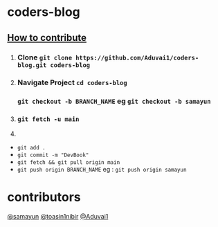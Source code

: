 # coders-blog


## [How to contribute](https://www.dataschool.io/how-to-contribute-on-github)

1. ### Clone `git clone https://github.com/Aduvai1/coders-blog.git coders-blog`
2. 
    ### Navigate Project `cd coders-blog`
	### `git checkout -b BRANCH_NAME` eg `git checkout -b samayun`
3. ### `git fetch -u main`
4. 
 * `git add .`
 * `git commit -m "DevBook"`
 * `git fetch && git pull origin main`
 * `git push origin BRANCH_NAME` eg : `git push origin samayun`
 
 # contributors
 [@samayun](https://github.com/samayun)
 [@toasin1nibir](https://github.com/toasin1nibir)
 [@Aduvai1](https://github.com/Aduvai1)